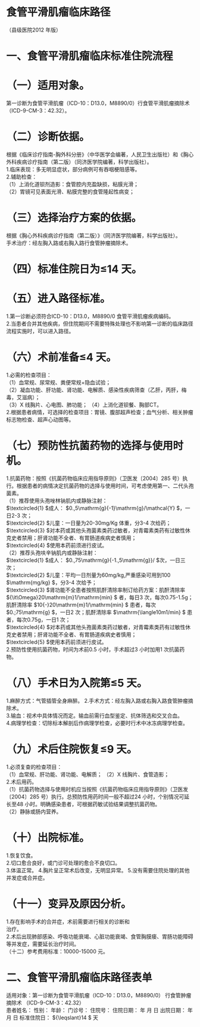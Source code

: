 # 食管平滑肌瘤临床路径  
（县级医院2012 年版）  
# 一、食管平滑肌瘤临床标准住院流程  
# （一）适用对象。  
第一诊断为食管平滑肌瘤（ICD-10：D13.0，M8890/0）行食管平滑肌瘤摘除术（ICD-9-CM-3：42.32）。  
# （二）诊断依据。  
根据《临床诊疗指南-胸外科分册》（中华医学会编著，人民卫生出版社）和《胸心外科疾病诊疗指南（第二版）（同济医学院编著，科学出版社）。  
1.临床表现：多无明显症状，部分病例可有吞咽梗阻感等。  
2.辅助检查：  
（1）上消化道钡剂造影：食管腔内充盈缺损，粘膜光滑；  
（2）胃镜可见表面光滑、粘膜完整的食管隆起性病变；  
# （三）选择治疗方案的依据。  
根据《胸心外科疾病诊疗指南（第二版）》（同济医学院编著，科学出版社）。  
手术治疗：经左胸入路或右胸入路行食管肿瘤摘除术。  
# （四）标准住院日为≤14 天。  
# （五）进入路径标准。  
1.第一诊断必须符合ICD-10：D13.0，M8890/0 食管平滑肌瘤疾病编码。  
2.当患者合并其他疾病，但住院期间不需要特殊处理也不影响第一诊断的临床路径流程实施时，可以进入路径。  
# （六）术前准备≤4 天。  
1.必需的检查项目：  
（1）血常规、尿常规、粪便常规+隐血试验；  
（2）凝血功能、肝功能、肾功能、电解质、感染性疾病筛查（乙肝，丙肝，梅毒，艾滋病）；  
（3）X 线胸片、心电图、肺功能； （4）上消化道钡餐、胸部CT。  
2.根据患者病情，可选择的检查项目：胃镜、腹部超声检查；血气分析、相关肿瘤标志物检查、超声心动图等。  
# （七）预防性抗菌药物的选择与使用时机。  
1.抗菌药物：按照《抗菌药物临床应用指导原则》（卫医发〔2004〕285 号）执行。根据患者的病情决定抗菌药物的选择与使用时间，可考虑使用第一、二代头孢菌素。  
（1）推荐使用头孢唑林钠肌内或静脉注射：  
$\textcircled{1} $成人： $0.\,5\mathrm{g}{-1}\mathrm{g}/\mathcal{Y} $，一日2-3 次；  
$\textcircled{2} $儿童：一日量为20-30mg/Kg 体重，分3-4 次给药；  
$\textcircled{3} $对本药或其他头孢菌素类药过敏者，对青霉素类药有过敏性休克史者禁用；肝肾功能不全者、有胃肠道疾病史者慎用；  
$\textcircled{4} $使用本药前须进行皮试。  
（2）推荐头孢呋辛钠肌内或静脉注射：  
$\textcircled{1} $成人： $0.\,75\mathrm{g}{-1.\,5\mathrm{g}}/ $次，一日三次；  
$\textcircled{2} $儿童：平均一日剂量为60mg/kg,严重感染可用到100 $\mathrm{mg/kg} $，分3-4 次给予；  
$\textcircled{3} $肾功能不全患者按照肌酐清除率制订给药方案：肌酐清除率 ${\it\Omega}20\mathrm{m}1/\mathrm{min} $ 者，每日3 次，每次0.75-1.5g；肌酐清除率 $10{-}20\mathrm{m}1/\mathrm{min} $ 患者，每次 $0.\;75\mathrm{g} $，一日2 次；肌酐清除率 $\mathrm{\langle10m1/min} $ 患者，每次0.75g，一日1 次；  
$\textcircled{4} $对本药或其他头孢菌素类药过敏者，对青霉素类药有过敏性休克史者禁用；肝肾功能不全者、有胃肠道疾病史者慎用；  
$\textcircled{5} $使用本药前须进行皮试。  
2.预防性使用抗菌药物，时间为术前0.5 小时，手术超过3 小时加用1 次抗菌药物。  
# （八）手术日为入院第≤5 天。  
1.麻醉方式：气管插管全身麻醉。     2.手术方式：经左胸入路或右胸入路食管肿瘤摘除术。  
3.输血：视术中具体情况而定。输血前需行血型鉴定、抗体筛选和交叉合血。  
4.病理学检查：切除标本解剖后作病理学检查，必要时行术中冰冻病理学检查。  
# （九）术后住院恢复≤9 天。  
1.必须复查的检查项目：  
（1）血常规、肝功能、肾功能、电解质； （2）X 线胸片、食管造影；  
2.术后用药。  
（1）抗菌药物选择与使用时机应当按照《抗菌药物临床应用指导原则》（卫医发〔2004〕285 号）执行。总预防性用药时间一般不超过24 小时，个别情况可延长至48 小时。明确感染患者，可根据药敏试验结果调整抗菌药物。  
（2）静脉或肠内营养。  
# （十）出院标准。  
1.恢复饮食。  
2.切口愈合良好，或门诊可处理的愈合不良切口。  
3.体温正常。 4.胸片呈正常术后改变，无明显异常。 5.没有需要住院处理的其他并发症或合并症。  
# （十一）变异及原因分析。  
1.存在影响手术的合并症，术前需要进行相关的诊断和  
治疗。  
2.术后出现肺部感染、呼吸功能衰竭、心脏功能衰竭、食管胸膜瘘、胃肠功能障碍等并发症，需要延长治疗时间。  
（十二）参考费用标准：10000-15000 元。  
# 二、食管平滑肌瘤临床路径表单  
适用对象：第一诊断为食管平滑肌瘤（ICD-10：D13.0，M8890/0）   行食管肿瘤摘除术 （ICD-9-CM-3：42.32）  
患者姓名：     性别：      年龄：     门诊号：            住院号：                   住院日期：      年    月   日 出院日期：     年   月  日    标准住院日： ${\leqslant}14 $ 天  
